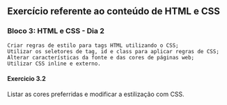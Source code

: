 ## Exercício referente ao conteúdo de HTML e CSS

### Bloco 3: HTML e CSS - Dia 2

    Criar regras de estilo para tags HTML utilizando o CSS;
    Utilizar os seletores de tag, id e class para aplicar regras de CSS;
    Alterar características da fonte e das cores de páginas web;
    Utilizar CSS inline e externo.


#### Exercicio 3.2

Listar as cores preferridas e modificar a estilização com CSS.